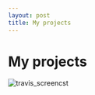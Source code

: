 ```yaml
---
layout: post
title: My projects
---
```


 


My projects
===
![travis_screencst](https://github.com/brownman/travis_screencast)

 
